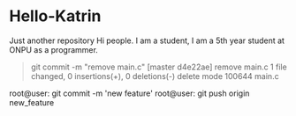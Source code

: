 # Hello-Katrin
Just another repository
Hi people. I am a student, I am a 5th year student at ONPU as a programmer.
> git commit -m "remove main.c"
[master d4e22ae] remove main.c
 1 file changed, 0 insertions(+), 0 deletions(-)
 delete mode 100644 main.c
 
root@user: git commit -m 'new feature'
root@user: git push origin new_feature
